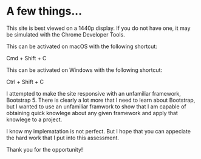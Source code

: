 # A few things...

This site is best viewed on a 1440p display. If you do not have one, it may be simulated with the Chrome Developer Tools.

This can be activated on macOS with the following shortcut:

Cmd + Shift + C

This can be activated on Windows with the following shortcut:

Ctrl + Shift + C

I attempted to make the site responsive with an unfamiliar framework, Bootstrap 5. There is clearly a lot more that I need to learn about Bootstrap, but I wanted to use an unfamiliar framwork to show that I am capable of obtaining quick knowlege about any given framework and apply that knowlege to a project.

I know my implematation is not perfect. But I hope that you can appeciate the hard work that I put into this assessment.

Thank you for the opportunity!
